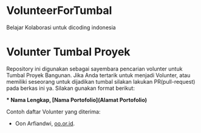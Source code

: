 # VolunteerForTumbal
Belajar Kolaborasi untuk dicoding indonesia

# Volunter Tumbal Proyek

Repository ini digunakan sebagai sayembara pencarian volunter untuk Tumbal Proyek Bangunan. Jika Anda tertarik untuk menjadi Volunter, atau memiliki seseorang untuk dijadikan tumbal silakan lakukan PR(pull-request) pada berkas ini ya. Silakan gunakan format berikut:


**\* Nama Lengkap, [Nama Portofolio](Alamat Portofolio)**


Contoh daftar Volunter yang diterima:

* Oon Arfiandwi, [oo.or.id](https://oo.or.id).
